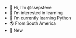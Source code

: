 - 👋 Hi, I’m @ssepsteve
- 👀 I’m interested in learning
- 🐍 I’m currently learning Python
- 🌎 From South America
- 🌱 New

<!---
ssepsteve/ssepsteve is a ✨ special ✨ repository because its `README.md` (this file) appears on your GitHub profile.
You can click the Preview link to take a look at your changes.
--->
